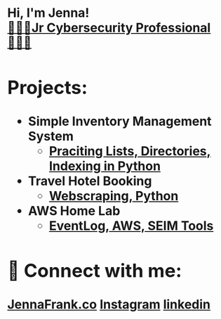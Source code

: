 <h1>Hi, I'm Jenna! <br/><a href="https://github.com/jennafrank"> 🕵🏻‍♀️Jr Cybersecurity Professional👩🏼‍💻</a><a href="https://www.linkedin.com/in/jenna-frank-4352b12b0/"> </a><a<h1>

<h2>Projects:</h2>

- <b>Simple Inventory Management System</b>
  - [Praciting Lists, Directories, Indexing in Python](https://github.com/jennafrank/Here-we-go-Lets-have-fun)
- <b>Travel Hotel Booking </b>
  - [Webscraping, Python](https://github.com/jennafrank/Here-we-go-Lets-have-fun) <b><i></b></i>
- <b>AWS Home Lab</b>
  - [ EventLog, AWS, SEIM Tools ](https://github.com/jennafrank/Here-we-go-Lets-have-fun)

<h2> 🤳 Connect with me:</h2>

<b>[JennaFrank.co](https://www.JennaFrank.co</b>)
[Instagram](https://www.instagram.com/jennacfrank/)
[linkedin](https://linkedin.com/in/jenna-frank-4352b12b0)



